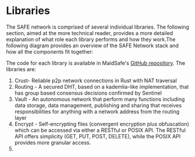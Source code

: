 # Libraries

The SAFE network is comprised of several individual libraries. The following section, aimed at the more technical reader, provides a more detailed explanation of what role each library performs and how they work.The following diagram provides an overview of the SAFE Network stack and how all the components fit together:



The code for each library is available in MaidSafe's [GitHub repository](https://github.com/maidsafe). The libraries are:

1.  Crust- Reliable p2p network connections in Rust with NAT traversal
2.  Routing - A secured DHT, based on a kademlia-like implementation, that has group based consensus decisions confirmed by Sentinel
3.  Vault - An autonomous network that perform many functions including data storage, data management, publishing and sharing that receives responsibilities for anything with a network address from the routing layer
5.  Encrypt - Self-encrypting files (convergent encryption plus obfuscation) which can be accessed via either a RESTful or POSIX API. The RESTful API offers simplicity (GET, PUT, POST, DELETE), while the POSIX API provides more granular access.
6.  




